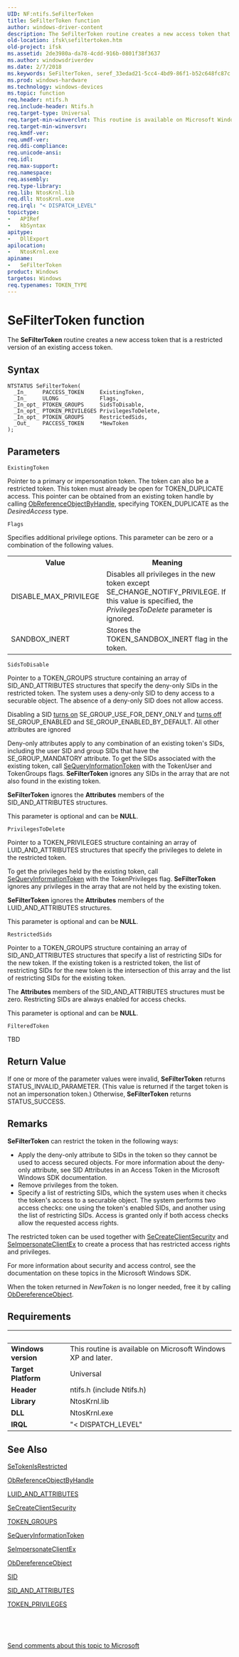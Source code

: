 ```yaml
---
UID: NF:ntifs.SeFilterToken
title: SeFilterToken function
author: windows-driver-content
description: The SeFilterToken routine creates a new access token that is a restricted version of an existing access token.
old-location: ifsk\sefiltertoken.htm
old-project: ifsk
ms.assetid: 2de3980a-da78-4cdd-916b-0801f38f3637
ms.author: windowsdriverdev
ms.date: 2/7/2018
ms.keywords: SeFilterToken, seref_33edad21-5cc4-4bd9-86f1-b52c648fc87c.xml, ifsk.sefiltertoken, SeFilterToken routine [Installable File System Drivers], ntifs/SeFilterToken
ms.prod: windows-hardware
ms.technology: windows-devices
ms.topic: function
req.header: ntifs.h
req.include-header: Ntifs.h
req.target-type: Universal
req.target-min-winverclnt: This routine is available on Microsoft Windows XP and later.
req.target-min-winversvr: 
req.kmdf-ver: 
req.umdf-ver: 
req.ddi-compliance: 
req.unicode-ansi: 
req.idl: 
req.max-support: 
req.namespace: 
req.assembly: 
req.type-library: 
req.lib: NtosKrnl.lib
req.dll: NtosKrnl.exe
req.irql: "< DISPATCH_LEVEL"
topictype:
-	APIRef
-	kbSyntax
apitype:
-	DllExport
apilocation:
-	NtosKrnl.exe
apiname:
-	SeFilterToken
product: Windows
targetos: Windows
req.typenames: TOKEN_TYPE
---
```



# SeFilterToken function
The <b>SeFilterToken</b> routine creates a new access token that is a restricted version of an existing access token.

## Syntax

````
NTSTATUS SeFilterToken(
  _In_     PACCESS_TOKEN     ExistingToken,
  _In_     ULONG             Flags,
  _In_opt_ PTOKEN_GROUPS     SidsToDisable,
  _In_opt_ PTOKEN_PRIVILEGES PrivilegesToDelete,
  _In_opt_ PTOKEN_GROUPS     RestrictedSids,
  _Out_    PACCESS_TOKEN     *NewToken
);
````

## Parameters

`ExistingToken`

Pointer to a primary or impersonation token. The token can also be a restricted token. This token must already be open for TOKEN_DUPLICATE access. This pointer can be obtained from an existing token handle by calling <a href="..\wdm\nf-wdm-obreferenceobjectbyhandle.md">ObReferenceObjectByHandle</a>, specifying TOKEN_DUPLICATE as the <i>DesiredAccess</i> type.

`Flags`

Specifies additional privilege options. This parameter can be zero or a combination of the following values. 

<table>
<tr>
<th>Value</th>
<th>Meaning</th>
</tr>
<tr>
<td>
DISABLE_MAX_PRIVILEGE

</td>
<td>
Disables all privileges in the new token except SE_CHANGE_NOTIFY_PRIVILEGE. If this value is specified, the <i>PrivilegesToDelete</i> parameter is ignored. 

</td>
</tr>
<tr>
<td>
SANDBOX_INERT

</td>
<td>
Stores the TOKEN_SANDBOX_INERT flag in the token. 

</td>
</tr>
</table>

`SidsToDisable`

Pointer to a TOKEN_GROUPS structure containing an array of SID_AND_ATTRIBUTES structures that specify the deny-only SIDs in the restricted token. The system uses a deny-only SID to deny access to a securable object. The absence of a deny-only SID does not allow access. 

Disabling a SID <u>turns on</u> SE_GROUP_USE_FOR_DENY_ONLY and <u>turns off</u> SE_GROUP_ENABLED and SE_GROUP_ENABLED_BY_DEFAULT. All other attributes are ignored 

Deny-only attributes apply to any combination of an existing token's SIDs, including the user SID and group SIDs that have the SE_GROUP_MANDATORY attribute. To get the SIDs associated with the existing token, call <a href="..\ntifs\nf-ntifs-sequeryinformationtoken.md">SeQueryInformationToken</a> with the TokenUser and TokenGroups flags. <b>SeFilterToken</b> ignores any SIDs in the array that are not also found in the existing token. 

<b>SeFilterToken</b> ignores the <b>Attributes</b> members of the SID_AND_ATTRIBUTES structures. 

This parameter is optional and can be <b>NULL</b>.

`PrivilegesToDelete`

Pointer to a TOKEN_PRIVILEGES structure containing an array of LUID_AND_ATTRIBUTES structures that specify the privileges to delete in the restricted token. 

To get the privileges held by the existing token, call <a href="..\ntifs\nf-ntifs-sequeryinformationtoken.md">SeQueryInformationToken</a> with the TokenPrivileges flag. <b>SeFilterToken</b> ignores any privileges in the array that are not held by the existing token. 

<b>SeFilterToken</b> ignores the <b>Attributes</b> members of the LUID_AND_ATTRIBUTES structures. 

This parameter is optional and can be <b>NULL</b>.

`RestrictedSids`

Pointer to a TOKEN_GROUPS structure containing an array of SID_AND_ATTRIBUTES structures that specify a list of restricting SIDs for the new token. If the existing token is a restricted token, the list of restricting SIDs for the new token is the intersection of this array and the list of restricting SIDs for the existing token. 

The <b>Attributes</b> members of the SID_AND_ATTRIBUTES structures must be zero. Restricting SIDs are always enabled for access checks. 

This parameter is optional and can be <b>NULL</b>.

`FilteredToken`

TBD


## Return Value

If one or more of the parameter values were invalid, <b>SeFilterToken</b> returns STATUS_INVALID_PARAMETER. (This value is returned if the target token is not an impersonation token.) Otherwise, <b>SeFilterToken</b> returns STATUS_SUCCESS.

## Remarks

<b>SeFilterToken</b> can restrict the token in the following ways: 

<ul>
<li>
Apply the deny-only attribute to SIDs in the token so they cannot be used to access secured objects. For more information about the deny-only attribute, see SID Attributes in an Access Token in the Microsoft Windows SDK documentation. 

</li>
<li>
Remove privileges from the token. 

</li>
<li>
Specify a list of restricting SIDs, which the system uses when it checks the token's access to a securable object. The system performs two access checks: one using the token's enabled SIDs, and another using the list of restricting SIDs. Access is granted only if both access checks allow the requested access rights.

</li>
</ul>
The restricted token can be used together with <a href="..\ntifs\nf-ntifs-secreateclientsecurity.md">SeCreateClientSecurity</a> and <a href="..\ntifs\nf-ntifs-seimpersonateclientex.md">SeImpersonateClientEx</a> to create a process that has restricted access rights and privileges. 

For more information about security and access control, see the documentation on these topics in the Microsoft Windows SDK. 

When the token returned in <i>NewToken</i> is no longer needed, free it by calling <a href="..\wdm\nf-wdm-obdereferenceobject.md">ObDereferenceObject</a>.

## Requirements
| &nbsp; | &nbsp; |
| ---- |:---- |
| **Windows version** | This routine is available on Microsoft Windows XP and later.  |
| **Target Platform** | Universal |
| **Header** | ntifs.h (include Ntifs.h) |
| **Library** | NtosKrnl.lib |
| **DLL** | NtosKrnl.exe |
| **IRQL** | "< DISPATCH_LEVEL" |

## See Also

<a href="..\ntifs\nf-ntifs-setokenisrestricted.md">SeTokenIsRestricted</a>



<a href="..\wdm\nf-wdm-obreferenceobjectbyhandle.md">ObReferenceObjectByHandle</a>



<a href="..\wdm\ns-wdm-_luid_and_attributes.md">LUID_AND_ATTRIBUTES</a>



<a href="..\ntifs\nf-ntifs-secreateclientsecurity.md">SeCreateClientSecurity</a>



<a href="..\ntifs\ns-ntifs-_token_groups.md">TOKEN_GROUPS</a>



<a href="..\ntifs\nf-ntifs-sequeryinformationtoken.md">SeQueryInformationToken</a>



<a href="..\ntifs\nf-ntifs-seimpersonateclientex.md">SeImpersonateClientEx</a>



<a href="..\wdm\nf-wdm-obdereferenceobject.md">ObDereferenceObject</a>



<a href="..\ntifs\ns-ntifs-_sid.md">SID</a>



<a href="..\ntifs\ns-ntifs-_sid_and_attributes.md">SID_AND_ATTRIBUTES</a>



<a href="..\ntifs\ns-ntifs-_token_privileges.md">TOKEN_PRIVILEGES</a>



 

 

<a href="mailto:wsddocfb@microsoft.com?subject=Documentation%20feedback [ifsk\ifsk]:%20SeFilterToken routine%20 RELEASE:%20(2/7/2018)&amp;body=%0A%0APRIVACY STATEMENT%0A%0AWe use your feedback to improve the documentation. We don't use your email address for any other purpose, and we'll remove your email address from our system after the issue that you're reporting is fixed. While we're working to fix this issue, we might send you an email message to ask for more info. Later, we might also send you an email message to let you know that we've addressed your feedback.%0A%0AFor more info about Microsoft's privacy policy, see http://privacy.microsoft.com/en-us/default.aspx." title="Send comments about this topic to Microsoft">Send comments about this topic to Microsoft</a>